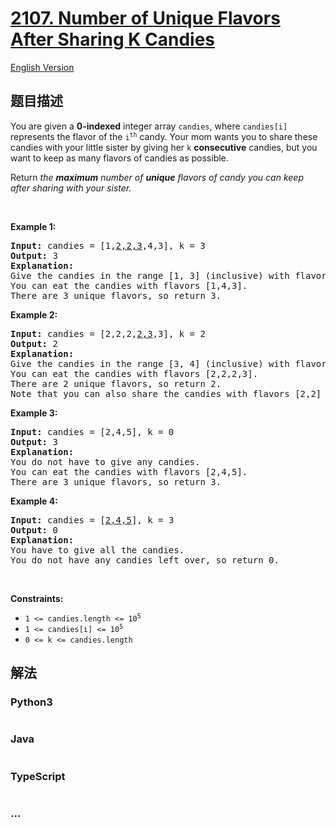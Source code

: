 # [2107. Number of Unique Flavors After Sharing K Candies](https://leetcode-cn.com/problems/number-of-unique-flavors-after-sharing-k-candies)

[English Version](/solution/2100-2199/2107.Number%20of%20Unique%20Flavors%20After%20Sharing%20K%20Candies/README_EN.md)

## 题目描述

<!-- 这里写题目描述 -->

<p>You are given a <strong>0-indexed</strong> integer array <code>candies</code>, where <code>candies[i]</code> represents the flavor of the <code>i<sup>th</sup></code> candy. Your mom wants you to share these candies with your little sister by giving her <code>k</code> <strong>consecutive</strong> candies, but you want to keep as many flavors of candies as possible.</p>

<p>Return <em>the <strong>maximum</strong> number of <strong>unique</strong> flavors of candy you can keep after sharing </em><em> with your sister.</em></p>

<p>&nbsp;</p>
<p><strong>Example 1:</strong></p>

<pre>
<strong>Input:</strong> candies = [1,<u>2,2,3</u>,4,3], k = 3
<strong>Output:</strong> 3
<strong>Explanation:</strong>
Give the candies in the range [1, 3] (inclusive) with flavors [2,2,3].
You can eat the candies with flavors [1,4,3].
There are 3 unique flavors, so return 3.
</pre>

<p><strong>Example 2:</strong></p>

<pre>
<strong>Input:</strong> candies = [2,2,2,<u>2,3</u>,3], k = 2
<strong>Output:</strong> 2
<strong>Explanation:</strong>
Give the candies in the range [3, 4] (inclusive) with flavors [2,3].
You can eat the candies with flavors [2,2,2,3].
There are 2 unique flavors, so return 2.
Note that you can also share the candies with flavors [2,2] and eat the candies with flavors [2,2,3,3].
</pre>

<p><strong>Example 3:</strong></p>

<pre>
<strong>Input:</strong> candies = [2,4,5], k = 0
<strong>Output:</strong> 3
<strong>Explanation:</strong>
You do not have to give any candies.
You can eat the candies with flavors [2,4,5].
There are 3 unique flavors, so return 3.
</pre>

<p><strong>Example 4:</strong></p>

<pre>
<strong>Input:</strong> candies = [<u>2,4,5</u>], k = 3
<strong>Output:</strong> 0
<strong>Explanation:</strong>
You have to give all the candies.
You do not have any candies left over, so return 0.
</pre>

<p>&nbsp;</p>
<p><strong>Constraints:</strong></p>

<ul>
	<li><code>1 &lt;= candies.length &lt;= 10<sup>5</sup></code></li>
	<li><code>1 &lt;= candies[i] &lt;= 10<sup>5</sup></code></li>
	<li><code>0 &lt;= k &lt;= candies.length</code></li>
</ul>


## 解法

<!-- 这里可写通用的实现逻辑 -->

<!-- tabs:start -->

### **Python3**

<!-- 这里可写当前语言的特殊实现逻辑 -->

```python

```

### **Java**

<!-- 这里可写当前语言的特殊实现逻辑 -->

```java

```

### **TypeScript**

<!-- 这里可写当前语言的特殊实现逻辑 -->

```ts

```

### **...**

```

```

<!-- tabs:end -->
